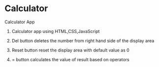 # Calculator
Calculator App

1.  Calculator app using HTML,CSS,JavaScript

2. Del button deletes the number from right hand side of the display area

3. Reset button reset the display area with default value as 0

4. = button calculates the value of result based on operators
